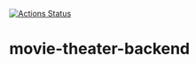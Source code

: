 
[![Actions Status](https://github.com/kosmolet/movie-theater-backend/workflows/Run%20build%20and%20tests/badge.svg?branch=main)](https://github.com/kosmolet/movie-theater-backend/actions)  
# movie-theater-backend
